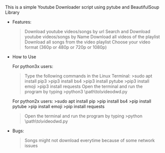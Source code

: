 This is a simple Youtube Downloader script using pytube and BeautifulSoup Library 
* Features:
    > Download youtube videos/songs by url
    > Search and Download youtube videos/songs by Name 
    > Download all videos of the playlist
    > Download all songs from the video playlist
    > Choose your video format (360p or 480p or 720p or 1080p)
* How to Use
    
    For python3x users:
    > Type the following commands in the Linux Terminal:
        >sudo apt install pip3
        >pip3 install bs4
        >pip3 install pytube
        >pip3 install emoji
        >pip3 install requests
    > Open the terminal and run the program by typing
        >python3 \path\to\videodwd.py
    
    For python2x users:
        >sudo apt install pip
        >pip install bs4
        >pip install pytube
        >pip install emoji
        >pip install requests
    > Open the terminal and run the program by typing
        >python \path\to\videodwd.py    
    
* Bugs:
    > Songs might not download everytime because of some network issues     